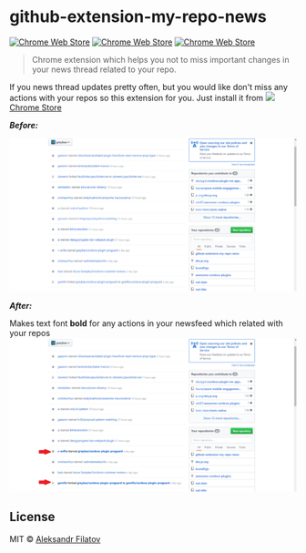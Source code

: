 # github-extension-my-repo-news

[![Chrome Web Store](https://img.shields.io/chrome-web-store/stars/bpijgihicffjpcnjndpcdicohomlfbhp.svg?style=flat-square)](https://chrome.google.com/webstore/detail/my-git-repo-news/bpijgihicffjpcnjndpcdicohomlfbhp)
[![Chrome Web Store](https://img.shields.io/chrome-web-store/users/bpijgihicffjpcnjndpcdicohomlfbhp.svg)](https://chrome.google.com/webstore/detail/my-git-repo-news/bpijgihicffjpcnjndpcdicohomlfbhp)
[![Chrome Web Store](https://img.shields.io/chrome-web-store/v/bpijgihicffjpcnjndpcdicohomlfbhp.svg)](https://chrome.google.com/webstore/detail/my-git-repo-news/bpijgihicffjpcnjndpcdicohomlfbhp)


> Chrome extension which helps you not to miss important changes in your news thread related to your repo.

If you news thread updates pretty often, but you would like don't miss any actions with your repos so this extension for you. Just install it from
<a href="https://chrome.google.com/webstore/detail/my-git-repo-news/bpijgihicffjpcnjndpcdicohomlfbhp"><img src="https://raw.githubusercontent.com/alrra/browser-logos/master/src/chrome/chrome_48x48.png" width="24" /> Chrome Store</a>

**_Before:_**

![before](images/before.png)

**_After:_**

Makes text font **bold** for any actions in your newsfeed which related with your repos
![after](images/after.png)

## License

MIT © [Aleksandr Filatov](https://alfilatov.com)